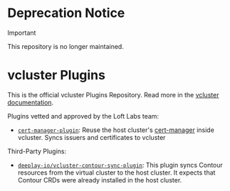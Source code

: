 # Deprecation Notice
> [!IMPORTANT]  
> This repository is no longer maintained. 

# vcluster Plugins

This is the official vcluster Plugins Repository. Read more in the [vcluster documentation](https://www.vcluster.com/docs/plugins/overview).

Plugins vetted and approved by the Loft Labs team:
- [`cert-manager-plugin`](https://github.com/loft-sh/vcluster-plugins/tree/master/cert-manager-plugin): Reuse the host cluster's [cert-manager](https://cert-manager.io/docs/) inside vcluster. Syncs issuers and certificates to vcluster 


Third-Party Plugins:
- [`deeplay-io/vcluster-contour-sync-plugin`](https://github.com/deeplay-io/vcluster-contour-sync-plugin): This plugin syncs Contour resources from the virtual cluster to the host cluster. It expects that Contour CRDs were already installed in the host cluster.

